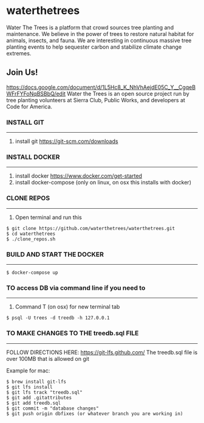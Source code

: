 # waterthetrees

Water The Trees is a platform that crowd sources tree planting and maintenance. We believe in the power of trees to restore natural habitat for animals, insects, and fauna. We are interesting in continuous massive tree planting events to help sequester carbon and stabilize climate change extremes.

## Join Us!

https://docs.google.com/document/d/1L5Hc8_K_NhVhAejdE05C_Y__CgqeBWFrFYFoNqBSBbQ/edit
Water the Trees is an open source project run by tree planting volunteers at Sierra Club, Public Works, and developers at Code for America.


### INSTALL GIT
-------------
1. install git https://git-scm.com/downloads

### INSTALL DOCKER
-------------
1. install docker https://www.docker.com/get-started
2. install docker-compose (only on linux, on osx this installs with docker)

### CLONE REPOS
-------------
1. Open terminal and run this
```shell
$ git clone https://github.com/waterthetrees/waterthetrees.git
$ cd waterthetrees
$ ./clone_repos.sh
```

### BUILD AND START THE DOCKER
--------------- 
```shell
$ docker-compose up
```

### TO access DB via command line if you need to
---------------
1. Command T (on osx) for new terminal tab
```shell
$ psql -U trees -d treedb -h 127.0.0.1
```


### TO MAKE CHANGES TO THE treedb.sql FILE
---------------
FOLLOW DIRECTIONS HERE: https://git-lfs.github.com/ 
The treedb.sql file is over 100MB that is allowed on git

Example for mac:
```shell
$ brew install git-lfs
$ git lfs install
$ git lfs track "treedb.sql"
$ git add .gitattributes
$ git add treedb.sql
$ git commit -m "database changes"
$ git push origin dbfixes (or whatever branch you are working in)
```